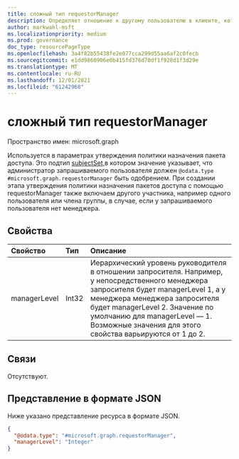 ```yaml
---
title: сложный тип requestorManager
description: Определяет отношение к другому пользователю в клиенте, которому будет разрешено в качестве утвержденного.
author: markwahl-msft
ms.localizationpriority: medium
ms.prod: governance
doc_type: resourcePageType
ms.openlocfilehash: 3a4f82b55438fe2e077cca299d55aa6af2c0fecb
ms.sourcegitcommit: e1dd9860906e0b415fd376d70df1f928d1f3d29e
ms.translationtype: MT
ms.contentlocale: ru-RU
ms.lasthandoff: 12/01/2021
ms.locfileid: "61242968"
---
```

# <a name="requestormanager-complex-type"></a>сложный тип requestorManager

Пространство имен: microsoft.graph

Используется в параметрах утверждения политики назначения пакета доступа.
Это подтип [subjectSet,](subjectset.md)в котором значение указывает, что администратор запрашиваемого пользователя должен `@odata.type` `#microsoft.graph.requestorManager` быть одобрением.  При создании этапа утверждения политики назначения пакетов доступа с помощью requestorManager также включаем другого участника, например одного пользователя или члена группы, в случае, если у запрашиваемого пользователя нет менеджера.

## <a name="properties"></a>Свойства
|Свойство|Тип|Описание|
|:---|:---|:---|
|managerLevel|Int32|Иерархический уровень руководителя в отношении запросителя. Например, у непосредственного менеджера запросителя будет managerLevel 1, а у менеджера менеджера запросителя будет managerLevel 2. Значение по умолчанию для managerLevel — 1. Возможные значения для этого свойства варьируются от 1 до 2. |

## <a name="relationships"></a>Связи
Отсутствуют.
## <a name="json-representation"></a>Представление в формате JSON
Ниже указано представление ресурса в формате JSON.
<!-- {
  "blockType": "resource",
  "@odata.type": "microsoft.graph.requestorManager",
  "baseType": "microsoft.graph.subjectSet"
}
-->
``` json
{
  "@odata.type": "#microsoft.graph.requestorManager",
  "managerLevel": "Integer"
}
```


